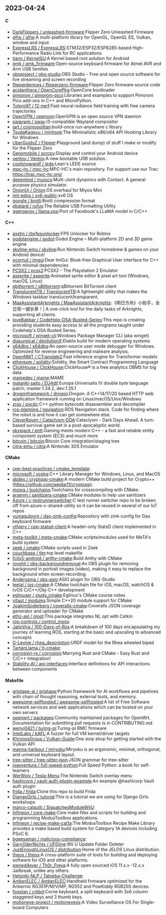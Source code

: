 ## 2023-04-24

#### C
* [DarkFlippers / unleashed-firmware](https://github.com/DarkFlippers/unleashed-firmware):Flipper Zero Unleashed Firmware
* [glfw / glfw](https://github.com/glfw/glfw):A multi-platform library for OpenGL, OpenGL ES, Vulkan, window and input
* [ExpressLRS / ExpressLRS](https://github.com/ExpressLRS/ExpressLRS):STM32/ESP32/ESP8285-based High-Performance Radio Link for RC applications
* [tiann / KernelSU](https://github.com/tiann/KernelSU):A Kernel based root solution for Android
* [qmk / qmk_firmware](https://github.com/qmk/qmk_firmware):Open-source keyboard firmware for Atmel AVR and Arm USB families
* [obsproject / obs-studio](https://github.com/obsproject/obs-studio):OBS Studio - Free and open source software for live streaming and screen recording
* [flipperdevices / flipperzero-firmware](https://github.com/flipperdevices/flipperzero-firmware):Flipper Zero firmware source code
* [acidanthera / OpenCorePkg](https://github.com/acidanthera/OpenCorePkg):OpenCore bootloader
* [pimoroni / pimoroni-pico](https://github.com/pimoroni/pimoroni-pico):Libraries and examples to support Pimoroni Pico add-ons in C++ and MicroPython.
* [Totoro97 / f2-nerf](https://github.com/Totoro97/f2-nerf):Fast neural radiance field training with free camera trajectories
* [OpenVPN / openvpn](https://github.com/OpenVPN/openvpn):OpenVPN is an open source VPN daemon
* [swaywm / sway](https://github.com/swaywm/sway):i3-compatible Wayland compositor
* [jart / cosmopolitan](https://github.com/jart/cosmopolitan):build-once run-anywhere c library
* [TsudaKageyu / minhook](https://github.com/TsudaKageyu/minhook):The Minimalistic x86/x64 API Hooking Library for Windows
* [UberGuidoZ / Flipper](https://github.com/UberGuidoZ/Flipper):Playground (and dump) of stuff I make or modify for the Flipper Zero
* [Genymobile / scrcpy](https://github.com/Genymobile/scrcpy):Display and control your Android device
* [ventoy / Ventoy](https://github.com/ventoy/Ventoy):A new bootable USB solution.
* [coolsnowwolf / lede](https://github.com/coolsnowwolf/lede):Lean's LEDE source
* [mpc-hc / mpc-hc](https://github.com/mpc-hc/mpc-hc):MPC-HC's main repository. For support use our Trac: https://trac.mpc-hc.org/
* [deepmind / mujoco](https://github.com/deepmind/mujoco):Multi-Joint dynamics with Contact. A general purpose physics simulator.
* [OnionUI / Onion](https://github.com/OnionUI/Onion):OS overhaul for Miyoo Mini
* [mit-pdos / xv6-public](https://github.com/mit-pdos/xv6-public):xv6 OS
* [google / brotli](https://github.com/google/brotli):Brotli compression format
* [pbatard / rufus](https://github.com/pbatard/rufus):The Reliable USB Formatting Utility
* [ggerganov / llama.cpp](https://github.com/ggerganov/llama.cpp):Port of Facebook's LLaMA model in C/C++

#### C++
* [axstin / rbxfpsunlocker](https://github.com/axstin/rbxfpsunlocker):FPS Unlocker for Roblox
* [godotengine / godot](https://github.com/godotengine/godot):Godot Engine – Multi-platform 2D and 3D game engine
* [skyline-emu / skyline](https://github.com/skyline-emu/skyline):Run Nintendo Switch homebrew & games on your Android device!
* [ocornut / imgui](https://github.com/ocornut/imgui):Dear ImGui: Bloat-free Graphical User interface for C++ with minimal dependencies
* [PCSX2 / pcsx2](https://github.com/PCSX2/pcsx2):PCSX2 - The Playstation 2 Emulator
* [aseprite / aseprite](https://github.com/aseprite/aseprite):Animated sprite editor & pixel art tool (Windows, macOS, Linux)
* [qbittorrent / qBittorrent](https://github.com/qbittorrent/qBittorrent):qBittorrent BitTorrent client
* [TranslucentTB / TranslucentTB](https://github.com/TranslucentTB/TranslucentTB):A lightweight utility that makes the Windows taskbar translucent/transparent.
* [MaaAssistantArknights / MaaAssistantArknights](https://github.com/MaaAssistantArknights/MaaAssistantArknights):《明日方舟》小助手，全日常一键长草！| A one-click tool for the daily tasks of Arknights, supporting all clients.
* [loveBabbar / CodeHelp-DSA-Busted-Series](https://github.com/loveBabbar/CodeHelp-DSA-Busted-Series):This repo is creating providing students easy access to all the programs taught under Codehelp's DSA Busted Series.
* [microsoft / winget-cli](https://github.com/microsoft/winget-cli):Windows Package Manager CLI (aka winget)
* [diasurgical / devilutionX](https://github.com/diasurgical/devilutionX):Diablo build for modern operating systems
* [x64dbg / x64dbg](https://github.com/x64dbg/x64dbg):An open-source user mode debugger for Windows. Optimized for reverse engineering and malware analysis.
* [OpenNMT / CTranslate2](https://github.com/OpenNMT/CTranslate2):Fast inference engine for Transformer models
* [ethereum / solidity](https://github.com/ethereum/solidity):Solidity, the Smart Contract Programming Language
* [ClickHouse / ClickHouse](https://github.com/ClickHouse/ClickHouse):ClickHouse® is a free analytics DBMS for big data
* [mamedev / mame](https://github.com/mamedev/mame):MAME
* [matanki-saito / EU4dll](https://github.com/matanki-saito/EU4dll):Europa Universalis IV double byte language patch; master:1.34.2, dev:1.35.1
* [drogonframework / drogon](https://github.com/drogonframework/drogon):Drogon: A C++14/17/20 based HTTP web application framework running on Linux/macOS/Unix/Windows
* [zrax / pycdc](https://github.com/zrax/pycdc):C++ python bytecode disassembler and decompiler
* [ros-planning / navigation](https://github.com/ros-planning/navigation):ROS Navigation stack. Code for finding where the robot is and how it can get somewhere else.
* [CleverRaven / Cataclysm-DDA](https://github.com/CleverRaven/Cataclysm-DDA):Cataclysm - Dark Days Ahead. A turn-based survival game set in a post-apocalyptic world.
* [skypjack / entt](https://github.com/skypjack/entt):Gaming meets modern C++ - a fast and reliable entity component system (ECS) and much more
* [bitcoin / bitcoin](https://github.com/bitcoin/bitcoin):Bitcoin Core integration/staging tree
* [citra-emu / citra](https://github.com/citra-emu/citra):A Nintendo 3DS Emulator

#### CMake
* [cpp-best-practices / cmake_template](https://github.com/cpp-best-practices/cmake_template):
* [microsoft / vcpkg](https://github.com/microsoft/vcpkg):C++ Library Manager for Windows, Linux, and MacOS
* [abdes / cryptopp-cmake](https://github.com/abdes/cryptopp-cmake):A modern CMake build project for Crypto++ (https://github.com/weidai11/cryptopp).
* [mosra / toolchains](https://github.com/mosra/toolchains):Toolchains for crosscompiling with CMake.
* [arsenm / sanitizers-cmake](https://github.com/arsenm/sanitizers-cmake):CMake modules to help use sanitizers
* [Azure / c-testrunnerswitcher](https://github.com/Azure/c-testrunnerswitcher):C test runner switcher repo to be broken off from azure-c-shared-utility so it can be reused in several of our IoT repos
* [yumagulovrn / dao-zmk-config](https://github.com/yumagulovrn/dao-zmk-config):Repository with zmk-config for Dao keyboard firmware
* [vthiery / cpp-statsd-client](https://github.com/vthiery/cpp-statsd-client):A header-only StatsD client implemented in C++
* [meta-toolkit / meta-cmake](https://github.com/meta-toolkit/meta-cmake):CMake scripts/modules used for MeTA's build system
* [zeek / cmake](https://github.com/zeek/cmake):CMake scripts used in Zeek
* [couchbase / tlm](https://github.com/couchbase/tlm):top level makefile
* [fcitx5-android / anthy-cmake](https://github.com/fcitx5-android/anthy-cmake):Build Anthy with CMake
* [royshil / obs-backgroundremoval](https://github.com/royshil/obs-backgroundremoval):An OBS plugin for removing background in portrait images (video), making it easy to replace the background when screen recording.
* [Andersama / obs-asio](https://github.com/Andersama/obs-asio):ASIO plugin for OBS-Studio
* [leetal / ios-cmake](https://github.com/leetal/ios-cmake):A CMake toolchain file for iOS, macOS, watchOS & tvOS C/C++/Obj-C++ development
* [eglinuxer / study_cmake](https://github.com/eglinuxer/study_cmake):Eglinux's CMake course notes
* [vitaut / modules](https://github.com/vitaut/modules):Simple C++20 module support for CMake
* [JoakimSoderberg / coveralls-cmake](https://github.com/JoakimSoderberg/coveralls-cmake):Coveralls JSON coverage generator and uploader for CMake
* [ethz-asl / nlopt](https://github.com/ethz-asl/nlopt):This package integrates NL opt with Catkin
* [ros-controls / control_msgs](https://github.com/ros-controls/control_msgs):
* [JatinVira / 100-Days-of-Ros](https://github.com/JatinVira/100-Days-of-Ros):A breakdown of 100 days encapsulating my journey of learning ROS, starting at the basic and upscaling to advanced concepts
* [G-Levine / rhea_description](https://github.com/G-Levine/rhea_description):URDF model for the Rhea wheeled biped
* [TartanLlama / tl-cmake](https://github.com/TartanLlama/tl-cmake):
* [corrosion-rs / corrosion](https://github.com/corrosion-rs/corrosion):Marrying Rust and CMake - Easy Rust and C/C++ Integration!
* [Stability-AI / api-interfaces](https://github.com/Stability-AI/api-interfaces):Interface definitions for API interactions between components

#### Makefile
* [griptape-ai / griptape](https://github.com/griptape-ai/griptape):Python framework for AI workflows and pipelines with chain of thought reasoning, external tools, and memory.
* [awesome-selfhosted / awesome-selfhosted](https://github.com/awesome-selfhosted/awesome-selfhosted):A list of Free Software network services and web applications which can be hosted on your own servers
* [openwrt / packages](https://github.com/openwrt/packages):Community maintained packages for OpenWrt. Documentation for submitting pull requests is in CONTRIBUTING.md
* [wenyi0421 / turing-pi](https://github.com/wenyi0421/turing-pi):Turing-pi BMC firmware
* [IntelLabs / kAFL](https://github.com/IntelLabs/kAFL):A fuzzer for full VM kernel/driver targets
* [KhronosGroup / Vulkan-Guide](https://github.com/KhronosGroup/Vulkan-Guide):One stop shop for getting started with the Vulkan API
* [manna-harbour / miryoku](https://github.com/manna-harbour/miryoku):Miryoku is an ergonomic, minimal, orthogonal, and universal keyboard layout.
* [tree-sitter / tree-sitter-json](https://github.com/tree-sitter/tree-sitter-json):JSON grammar for tree-sitter
* [joaoventura / full-speed-python](https://github.com/joaoventura/full-speed-python):Full Speed Python: a book for self-learners
* [WerWolv / Tesla-Menu](https://github.com/WerWolv/Tesla-Menu):The Nintendo Switch overlay menu
* [hashicorp / vault-auth-plugin-example](https://github.com/hashicorp/vault-auth-plugin-example):An example @hashicorp Vault auth plugin
* [frida / frida](https://github.com/frida/frida):Clone this repo to build Frida
* [DjangoGirls / tutorial](https://github.com/DjangoGirls/tutorial):This is a tutorial we are using for Django Girls workshops
* [marco-calautti / SigpatchesModuleWiiU](https://github.com/marco-calautti/SigpatchesModuleWiiU):
* [Infineon / core-make](https://github.com/Infineon/core-make):Core make files and scripts for building and programming ModusToolbox applications.
* [Infineon / recipe-make-cat1a](https://github.com/Infineon/recipe-make-cat1a):The ModusToolbox Recipe Make Library provides a make based build system for Category 1A devices including PSoC 6.
* [bgeesaman / malicious-compliance](https://github.com/bgeesaman/malicious-compliance):
* [GaryOderNichts / UFDiine](https://github.com/GaryOderNichts/UFDiine):Wii U Update Folder Deleter
* [JustEnoughLinuxOS / distribution](https://github.com/JustEnoughLinuxOS/distribution):Home of the JELOS Linux distribution.
* [theos / theos](https://github.com/theos/theos):A cross-platform suite of tools for building and deploying software for iOS and other platforms.
* [pwned4ever / Th0r_Freya](https://github.com/pwned4ever/Th0r_Freya):A fully open sourced iOS 11.x.x -12.x.x Jailbreak, unlike any others
* [Helsinki-NLP / Tatoeba-Challenge](https://github.com/Helsinki-NLP/Tatoeba-Challenge):
* [AmberELEC / AmberELEC](https://github.com/AmberELEC/AmberELEC):Handheld firmware optimized for the Anbernic RG351P/M/V/MP, RG552 and PowKiddy RGB20S devices.
* [foostan / crkbd](https://github.com/foostan/crkbd):Corne keyboard, a split keyboard with 3x6 column staggered keys and 3 thumb keys.
* [motioneye-project / motioneyeos](https://github.com/motioneye-project/motioneyeos):A Video Surveillance OS For Single-board Computers

